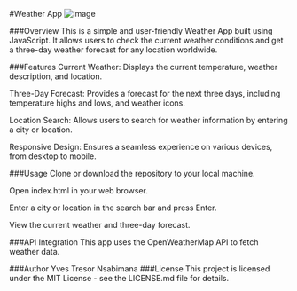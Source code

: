#Weather App
![image](https://github.com/yvestresor/Weather-App/assets/133379929/9831ccba-bcc7-4622-9054-d1ec7a863271)


###Overview
This is a simple and user-friendly Weather App built using JavaScript. It allows users to check the current weather conditions and get a three-day weather forecast for any location worldwide.

###Features
Current Weather: Displays the current temperature, weather description, and location.

Three-Day Forecast: Provides a forecast for the next three days, including temperature highs and lows, and weather icons.

Location Search: Allows users to search for weather information by entering a city or location.

Responsive Design: Ensures a seamless experience on various devices, from desktop to mobile.

###Usage
Clone or download the repository to your local machine.

Open index.html in your web browser.

Enter a city or location in the search bar and press Enter.

View the current weather and three-day forecast.

###API Integration
This app uses the OpenWeatherMap API to fetch weather data.

###Author
Yves Tresor Nsabimana
###License
This project is licensed under the MIT License - see the LICENSE.md file for details.
